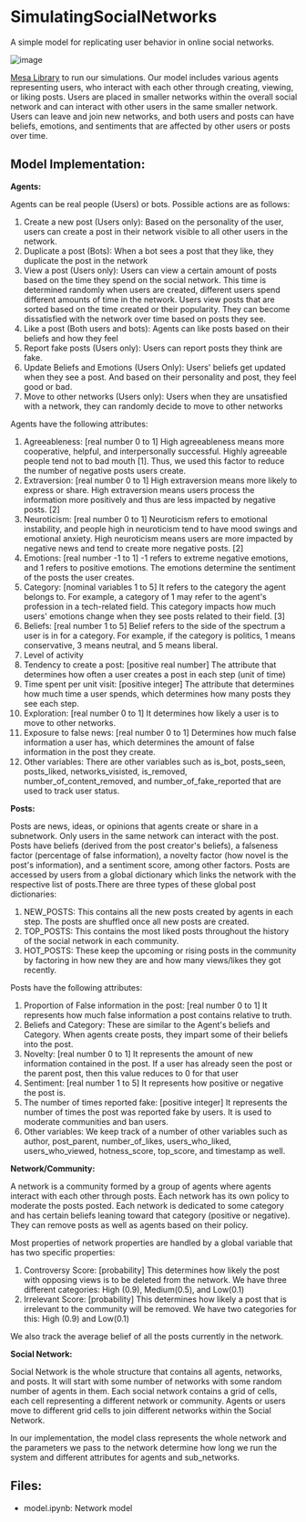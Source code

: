 # SimulatingSocialNetworks


A simple model for replicating user behavior in online social networks.

![image](https://media.github.ncsu.edu/user/22068/files/aea403e2-4701-403a-a3ea-e23869d0410f)


[Mesa Library](https://mesa.readthedocs.io/en/stable/) to run our simulations. Our model includes various agents representing users, who interact with each other through creating, viewing, or liking posts. Users are placed in smaller networks within the overall social network and can interact with other users in the same smaller network. Users can leave and join new networks, and both users and posts can have beliefs, emotions, and sentiments that are affected by other users or posts over time.

## Model Implementation:

**Agents:**

Agents can be real people (Users) or bots. Possible actions are as follows:

1. Create a new post (Users only): Based on the personality of the user, users can create a post in their network visible to all other users in the network.
2. Duplicate a post (Bots): When a bot sees a post that they like, they duplicate the post in the network
3. View a post (Users only): Users can view a certain amount of posts based on the time they spend on the social network. This time is determined randomly when users are created, different users spend different amounts of time in the network. Users view posts that are sorted based on the time created or their popularity. They can become dissatisfied with the network over time based on posts they see.
4. Like a post (Both users and bots): Agents can like posts based on their beliefs and how they feel
5. Report fake posts (Users only): Users can report posts they think are fake.
6. Update Beliefs and Emotions (Users Only): Users' beliefs get updated when they see a post. And based on their personality and post, they feel good or bad.
7. Move to other networks (Users only): Users when they are unsatisfied with a network, they can randomly decide to move to other networks

Agents have the following attributes:

1. Agreeableness: [real number 0 to 1] High agreeableness means more cooperative, helpful, and interpersonally successful. Highly agreeable people tend not to bad mouth [1]. Thus, we used this factor to reduce the number of negative posts users create.
2. Extraversion: [real number 0 to 1] High extraversion means more likely to express or share. High extraversion means users process the information more positively and thus are less impacted by negative posts. [2]
3. Neuroticism: [real number 0 to 1] Neuroticism refers to emotional instability, and people high in neuroticism tend to have mood swings and emotional anxiety. High neuroticism means users are more impacted by negative news and tend to create more negative posts. [2]
4. Emotions: [real number -1 to 1] -1 refers to extreme negative emotions, and 1 refers to positive emotions. The emotions determine the sentiment of the posts the user creates.
5. Category: [nominal variables 1 to 5] It refers to the category the agent belongs to. For example, a category of 1 may refer to the agent's profession in a tech-related field. This category impacts how much users' emotions change when they see posts related to their field. [3]
6. Beliefs: [real number 1 to 5] Belief refers to the side of the spectrum a user is in for a category. For example, if the category is politics, 1 means conservative, 3 means neutral, and 5 means liberal.
7. Level of activity
  1. Tendency to create a post: [positive real number] The attribute that determines how often a user creates a post in each step (unit of time)
  2. Time spent per unit visit: [positive integer] The attribute that determines how much time a user spends, which determines how many posts they see each step.
8. Exploration: [real number 0 to 1] It determines how likely a user is to move to other networks.
9. Exposure to false news: [real number 0 to 1] Determines how much false information a user has, which determines the amount of false information in the post they create.
10. Other variables: There are other variables such as is\_bot, posts\_seen, posts\_liked, networks\_visisted, is\_removed, number\_of\_content\_removed, and number\_of\_fake\_reported that are used to track user status.

**Posts:**

Posts are news, ideas, or opinions that agents create or share in a subnetwork. Only users in the same network can interact with the post. Posts have beliefs (derived from the post creator's beliefs), a falseness factor (percentage of false information), a novelty factor (how novel is the post's information), and a sentiment score, among other factors. Posts are accessed by users from a global dictionary which links the network with the respective list of posts.There are three types of these global post dictionaries:

1. NEW\_POSTS: This contains all the new posts created by agents in each step. The posts are shuffled once all new posts are created.
2. TOP\_POSTS: This contains the most liked posts throughout the history of the social network in each community.
3. HOT\_POSTS: These keep the upcoming or rising posts in the community by factoring in how new they are and how many views/likes they got recently.

Posts have the following attributes:

1. Proportion of False information in the post: [real number 0 to 1] It represents how much false information a post contains relative to truth.
2. Beliefs and Category: These are similar to the Agent's beliefs and Category. When agents create posts, they impart some of their beliefs into the post.
3. Novelty: [real number 0 to 1] It represents the amount of new information contained in the post. If a user has already seen the post or the parent post, then this value reduces to 0 for that user
4. Sentiment: [real number 1 to 5] It represents how positive or negative the post is.
5. The number of times reported fake: [positive integer] It represents the number of times the post was reported fake by users. It is used to moderate communities and ban users.
6. Other variables: We keep track of a number of other variables such as author, post\_parent, number\_of\_likes, users\_who\_liked, users\_who\_viewed, hotness\_score, top\_score, and timestamp as well.

**Network/Community:**

A network is a community formed by a group of agents where agents interact with each other through posts. Each network has its own policy to moderate the posts posted. Each network is dedicated to some category and has certain beliefs leaning toward that category (positive or negative). They can remove posts as well as agents based on their policy.

Most properties of network properties are handled by a global variable that has two specific properties:

1. Controversy Score: [probability] This determines how likely the post with opposing views is to be deleted from the network. We have three different categories: High (0.9), Medium(0.5), and Low(0.1)
2. Irrelevant Score: [probability] This determines how likely a post that is irrelevant to the community will be removed. We have two categories for this: High (0.9) and Low(0.1)

We also track the average belief of all the posts currently in the network.

**Social Network:**

Social Network is the whole structure that contains all agents, networks, and posts. It will start with some number of networks with some random number of agents in them. Each social network contains a grid of cells, each cell representing a different network or community. Agents or users move to different grid cells to join different networks within the Social Network.

In our implementation, the model class represents the whole network and the parameters we pass to the network determine how long we run the system and different attributes for agents and sub\_networks.


## Files:
* model.ipynb: Network model
